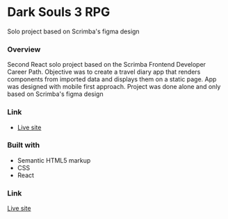 # Dark Souls 3 RPG

Solo project based on Scrimba's figma design 

### Overview

Second React solo project based on the Scrimba Frontend Developer Career Path. Objective was to create a travel diary app that renders components from imported data and displays them on a static page. App was designed with mobile first approach. Project was done alone and only based on Scrimba's figma design


### Link

- [Live site](https://react-travel-portfolio.vercel.app/)

### Built with 

- Semantic HTML5 markup
- CSS
- React

### Link

[Live site](https://quanglyho.github.io/scrimba_projects/react-travel-portfolio/)
